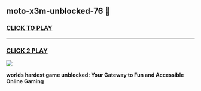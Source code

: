
## moto-x3m-unblocked-76 👋
<h3>
<a href="https://premium.freeplayer.one?title=moto-x3m-unblocked-76&ref=14F">CLICK TO PLAY</a></h3>
<hr>

<h3>
<a href="https://premium.freeplayer.one?title=moto-x3m-unblocked-76&ref=14F">CLICK 2 PLAY</a>
  
</h3>

<a href="https://premium.freeplayer.one?title=moto-x3m-unblocked-76&ref=12F/"><img src="https://clearcache.store/games.png"></a>


**worlds hardest game unblocked: Your Gateway to Fun and Accessible Online Gaming**
